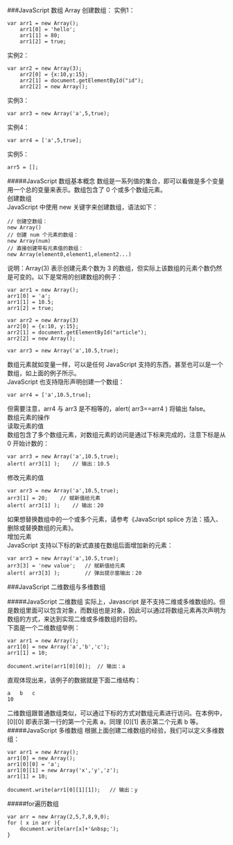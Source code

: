 ###JavaScript 数组 Array
创建数组：
实例1：

    var arr1 = new Array();
        arr1[0] = 'hello';
        arr1[1] = 80;
        arr1[2] = true;

实例2：

    var arr2 = new Array(3);
        arr2[0] = {x:10,y:15};
        arr2[1] = document.getElementById("id");
        arr2[2] = new Array();

实例3：

    var arr3 = new Array('a',5,true);

实例4：

    var arr4 = ['a',5,true];

实例5：

    arr5 = [];

#####JavaScript 数组基本概念
数组是一系列值的集合，即可以看做是多个变量用一个总的变量来表示。数组包含了 0 个或多个数组元素。     
创建数组       
JavaScript 中使用 new 关键字来创建数组，语法如下：       

    // 创建空数组：
    new Array()
    // 创建 num 个元素的数组：
    new Array(num)
    // 直接创建带有元素值的数组：
    new Array(element0,element1,element2...)

说明：Array(3) 表示创建元素个数为 3 的数组，但实际上该数组的元素个数仍然是可变的。以下是常用的创建数组的例子：

    var arr1 = new Array();
    arr1[0] = 'a';
    arr1[1] = 10.5;
    arr1[2] = true;
           
    var arr2 = new Array(3)
    arr2[0] = {x:10, y:15};
    arr2[1] = document.getElementById("article");
    arr2[2] = new Array();
          
    var arr3 = new Array('a',10.5,true);

数组元素就如变量一样，可以是任何 JavaScript 支持的东西，甚至也可以是一个数组，如上面的例子所示。      
JavaScript 也支持隐形声明创建一个数组：      

    var arr4 = ['a',10.5,true];

但需要注意，arr4 与 arr3 是不相等的，alert( arr3==arr4 ) 将输出 false。       
数组元素的操作       
读取元素的值       
数组包含了多个数组元素，对数组元素的访问是通过下标来完成的，注意下标是从 0 开始计数的：

    var arr3 = new Array('a',10.5,true);
    alert( arr3[1] );    // 输出：10.5

修改元素的值

    var arr3 = new Array('a',10.5,true);
    arr3[1] = 20;    // 赋新值给元素
    alert( arr3[1] );    // 输出：20

如果想替换数组中的一个或多个元素，请参考《JavaScript splice 方法：插入、删除或替换数组的元素》。        
增加元素      
JavaScript 支持以下标的新式直接在数组后面增加新的元素：        

    var arr3 = new Array('a',10.5,true);
    arr3[3] = 'new value';   // 赋新值给元素
    alert( arr3[3] );        // 弹出提示窗输出：20

###JavaScript 二维数组与多维数组

#####JavaScript 二维数组
实际上，Javascript 是不支持二维或多维数组的。但是数组里面可以包含对象，而数组也是对象，因此可以通过将数组元素再次声明为数组的方式，来达到实现二维或多维数组的目的。        
下面是一个二维数组举例：       

    var arr1 = new Array();
    arr1[0] = new Array('a','b','c');
    arr1[1] = 10;
          
    document.write(arr1[0][0]);  // 输出：a

直观体现出来，该例子的数据就是下面二维结构：

    a   b   c
    10

二维数组跟普通数组类似，可以通过下标的方式对数组元素进行访问。在本例中，[0][0] 即表示第一行的第一个元素 a，同理 [0][1] 表示第二个元素 b 等。
#####JavaScript 多维数组
根据上面创建二维数组的经验，我们可以定义多维数组：

    var arr1 = new Array();
    arr1[0] = new Array();
    arr1[0][0] = 'a';
    arr1[0][1] = new Array('x','y','z');
    arr1[1] = 10;
          
    document.write(arr1[0][1][1]);   // 输出：y

#####for遍历数组

    var arr = new Array(2,5,7,8,9,0);
    for ( x in arr ){
        document.write(arr[x]+'&nbsp;');
    }
